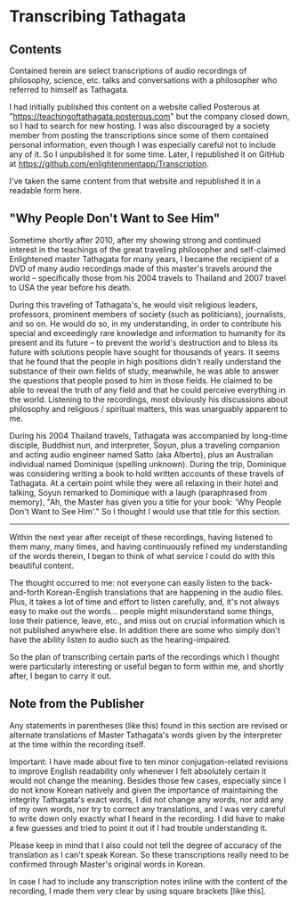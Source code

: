 # Transcribing Tathagata

## Contents

Contained herein are select transcriptions of audio recordings of philosophy, science, etc. talks and conversations with a philosopher who referred to himself as Tathagata.

I had initially published this content on a website called Posterous at "https://teachingoftathagata.posterous.com" but the company closed down, so I had to search for new hosting. I was also discouraged by a society member from posting the transcriptions since some of them contained personal information, even though I was especially careful not to include any of it. So I unpublished it for some time. Later, I republished it on GitHub at https://github.com/enlightenmentapp/Transcription.

I've taken the same content from that website and republished it in a readable form here.




## "Why People Don't Want to See Him"

Sometime shortly after 2010, after my showing strong and continued interest in the teachings of the great traveling philosopher and self-claimed Enlightened master Tathagata for many years, I became the recipient of a DVD of many audio recordings made of this master's travels around the world – specifically those from his 2004 travels to Thailand and 2007 travel to USA the year before his death.

During this traveling of Tathagata's, he would visit religious leaders, professors, prominent members of society (such as politicians), journalists, and so on. He would do so, in my understanding, in order to contribute his special and exceedingly rare knowledge and information to humanity for its present and its future – to prevent the world's destruction and to bless its future with solutions people have sought for thousands of years. It seems that he found that the people in high positions didn't really understand the substance of their own fields of study, meanwhile, he was able to answer the questions that people posed to him in those fields. He claimed to be able to reveal the truth of any field and that he could perceive everything in the world. Listening to the recordings, most obviously his discussions about philosophy and religious / spiritual matters, this was unarguably apparent to me. 

During his 2004 Thailand travels, Tathagata was accompanied by long-time disciple, Buddhist nun, and interpreter, Soyun, plus a traveling companion and acting audio engineer named Satto (aka Alberto), plus an Australian individual named Dominique (spelling unknown). During the trip, Dominique was considering writing a book to hold written accounts of these travels of Tathagata. At a certain point while they were all relaxing in their hotel and talking, Soyun remarked to Dominique with a laugh (paraphrased from memory), "Ah, the Master has given you a title for your book: 'Why People Don't Want to See Him'." So I thought I would use that title for this section.


---------------------

Within the next year after receipt of these recordings, having listened to them many, many times, and having continuously refined my understanding of the words therein, I began to think of what service I could do with this beautiful content. 

The thought occurred to me: not everyone can easily listen to the back-and-forth Korean-English translations that are happening in the audio files. Plus, it takes a lot of time and effort to listen carefully, and, it's not always easy to make out the words... people might misunderstand some things, lose their patience, leave, etc., and miss out on crucial information which is not published anywhere else. In addition there are some who simply don't have the ability listen to audio such as the hearing-impaired. 

So the plan of transcribing certain parts of the recordings which I thought were particularly interesting or useful began to form within me, and shortly after, I began to carry it out.


## Note from the Publisher

Any statements in parentheses (like this) found in this section are revised or alternate translations of Master Tathagata's words given by the interpreter at the time within the recording itself. 

Important: I have made about five to ten minor conjugation-related revisions to improve English readability only whenever I felt absolutely certain it would not change the meaning. Besides those few cases, especially since I do not know Korean natively and given the importance of maintaining the integrity Tathagata's exact words, I did not change any words, nor add any of my own words, nor try to correct any translations, and I was very careful to write down only exactly what I heard in the recording. I did have to make a few guesses and tried to point it out if I had trouble understanding it.

Please keep in mind that I also could not tell the degree of accuracy of the translation as I can't speak Korean. So these transcriptions really need to be confirmed through Master's original words in Korean.

In case I had to include any transcription notes inline with the content of the recording, I made them very clear by using square brackets [like this].
